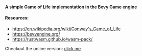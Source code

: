 
#### A simple Game of Life implementation in the Bevy Game engine

#### Resources:
* https://en.wikipedia.org/wiki/Conway's_Game_of_Life 
* https://bevyengine.org/
* https://rustwasm.github.io/wasm-pack/

Checkout the online version: [click me](https://game-of-life-gilt.vercel.app)
